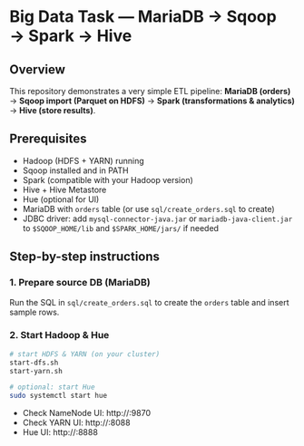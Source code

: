 # Big Data Task — MariaDB → Sqoop → Spark → Hive

## Overview
This repository demonstrates a very simple ETL pipeline:
**MariaDB (orders)** → **Sqoop import (Parquet on HDFS)** → **Spark (transformations & analytics)** → **Hive (store results)**.


## Prerequisites
- Hadoop (HDFS + YARN) running
- Sqoop installed and in PATH
- Spark (compatible with your Hadoop version)
- Hive + Hive Metastore
- Hue (optional for UI)
- MariaDB with `orders` table (or use `sql/create_orders.sql` to create)
- JDBC driver: add `mysql-connector-java.jar` or `mariadb-java-client.jar` to `$SQOOP_HOME/lib` and `$SPARK_HOME/jars/` if needed

## Step-by-step instructions

### 1. Prepare source DB (MariaDB)
Run the SQL in `sql/create_orders.sql` to create the `orders` table and insert sample rows.

### 2. Start Hadoop & Hue
```bash
# start HDFS & YARN (on your cluster)
start-dfs.sh
start-yarn.sh

# optional: start Hue
sudo systemctl start hue
```

- Check NameNode UI: http://<namenode-host>:9870
- Check YARN UI: http://<resourcemanager-host>:8088
- Hue UI: http://<host>:8888

